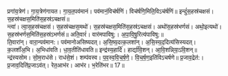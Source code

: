

  
प्रगा॑य॒त्रेण॑। गा॒य॒त्रेण॑गायत। गा॒य॒त॒पव॑मानं। पव॑मानं॒विच॑र्षणिं। विच॑र्षणि॒मिति॒विऽच॑र्षणिं॥ इन्दुं॑स॒हस्र॑चक्षसं। स॒हस्र॑चक्षस॒मिति॑स॒हस्र॑ऽचक्षसं॥  
न्त्वा॑। त्वा॒स॒हस्र॑चक्षसं। स॒हस्र॑चक्षस॒मथो॑। स॒हस्र॑चक्षस॒मिति॑स॒हस्र॑ऽचक्षसं। अथो॑स॒हस्र॑भर्णसं। अथो॒इत्यथो॑। स॒हस्र॑भर्णस॒मिति॑स॒हस्र॑ऽभर्णसं॥ अति॒वारं॑। वार॑मपाविषु:। अ॒पा॒वि॒षु॒रित्य॑पाविषु:॥  
ति॒वारा॑न्। वारा॒न्पव॑मान:। पव॑मानोअसिष्यदत्। अ॒सि॒ष्य॒दत्क॒लशा॑न्। अ॒सि॒स्य॒द॒दित्य॑सिस्यदत्। क॒लशाँ॑अ॒भि। अ॒भिधा॑वति। धा॒व॒तीति॑धावति॥ इन्द्र॑स्य॒हार्दि॑। हार्द्या॑वि॒शन्। आ॒वि॒शन्नि्या॒ऽवि॒शन्॥  
न्द्र॑स्यसोम। सो॒म॒राध॑से। राध॑से॒शं। शम्प॑वस्व। प॒व॒स्व॒वि॒च॒र्ष॒णे॒। वि॒च॒र्ष॒ण॒इति॑विऽचर्षणे॥ प्र॒जाव॒द्रेत॑:। प्र॒जाव॒दिति॑प्र॒जाऽव॑त्। रेत॒आभ॑र। आभ॑र। भ॒रेति॑भर॥ 17॥  
